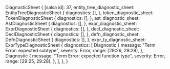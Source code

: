 DiagnosticSheet {
    [salsa id]: 37,
    entity_tree_diagnostic_sheet: EntityTreeDiagnosticSheet {
        diagnostics: [],
    },
    token_diagnostic_sheet: TokenDiagnosticSheet {
        diagnostics: [],
    },
    ast_diagnostic_sheet: AstDiagnosticSheet {
        diagnostics: [],
    },
    expr_diagnostic_sheet: ExprDiagnosticSheet {
        diagnostics: [],
    },
    decl_diagnostic_sheet: DeclDiagnosticSheet {
        diagnostics: [],
    },
    defn_diagnostic_sheet: DefnDiagnosticSheet {
        diagnostics: [],
    },
    expr_ty_diagnostic_sheet: ExprTypeDiagnosticSheet {
        diagnostics: [
            Diagnostic {
                message: "Term Error: expected subtype",
                severity: Error,
                range: [29:26, 29:28),
            },
            Diagnostic {
                message: "Term Error: expected function type",
                severity: Error,
                range: [29:25, 29:28),
            },
        ],
    },
}